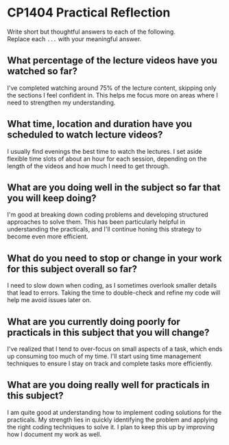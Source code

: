 # CP1404 Practical Reflection

Write short but thoughtful answers to each of the following.  
Replace each `...` with your meaningful answer.

## What percentage of the lecture videos have you watched so far?
I've completed watching around 75% of the lecture content, skipping only the sections I feel confident in. This helps me focus more on areas where I need to strengthen my understanding.

## What time, location and duration have you scheduled to watch lecture videos?
I usually find evenings the best time to watch the lectures. I set aside flexible time slots of about an hour for each session, depending on the length of the videos and how much I need to get through.

## What are you doing well in the subject so far that you will keep doing?
I'm good at breaking down coding problems and developing structured approaches to solve them. This has been particularly helpful in understanding the practicals, and I'll continue honing this strategy to become even more efficient.

## What do you need to stop or change in your work for this subject overall so far?
I need to slow down when coding, as I sometimes overlook smaller details that lead to errors. Taking the time to double-check and refine my code will help me avoid issues later on. 

## What are you currently doing poorly for practicals in this subject that you will change?
I've realized that I tend to over-focus on small aspects of a task, which ends up consuming too much of my time. I'll start using time management techniques to ensure I stay on track and complete tasks more efficiently.

## What are you doing really well for practicals in this subject?
I am quite good at understanding how to implement coding solutions for the practicals. My strength lies in quickly identifying the problem and applying the right coding techniques to solve it. I plan to keep this up by improving how I document my work as well.
